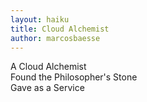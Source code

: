 ```yaml
---
layout: haiku
title: Cloud Alchemist
author: marcosbaesse
---
```


A Cloud Alchemist<br>
Found the Philosopher's Stone<br>
Gave as a Service<br>
